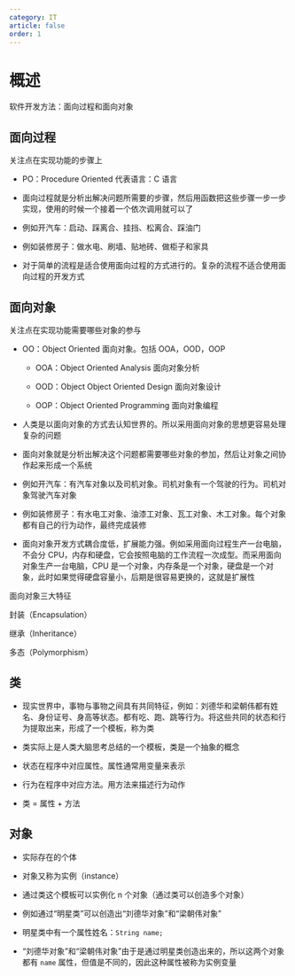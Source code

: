 ```yaml
---
category: IT
article: false
order: 1
---
```


# 概述

软件开发方法：面向过程和面向对象

## 面向过程

关注点在实现功能的步骤上

- PO：Procedure Oriented 代表语言：C 语言

- 面向过程就是分析出解决问题所需要的步骤，然后用函数把这些步骤一步一步实现，使用的时候一个接着一个依次调用就可以了

- 例如开汽车：启动、踩离合、挂挡、松离合、踩油门

- 例如装修房子：做水电、刷墙、贴地砖、做柜子和家具

- 对于简单的流程是适合使用面向过程的方式进行的。复杂的流程不适合使用面向过程的开发方式

## 面向对象

关注点在实现功能需要哪些对象的参与

- OO：Object Oriented 面向对象。包括 OOA，OOD，OOP

  - OOA：Object Oriented Analysis 面向对象分析 

  - OOD：Object Object Oriented Design 面向对象设计

  - OOP：Object Oriented Programming 面向对象编程

- 人类是以面向对象的方式去认知世界的。所以采用面向对象的思想更容易处理复杂的问题

- 面向对象就是分析出解决这个问题都需要哪些对象的参加，然后让对象之间协作起来形成一个系统

- 例如开汽车：有汽车对象以及司机对象。司机对象有一个驾驶的行为。司机对象驾驶汽车对象

- 例如装修房子：有水电工对象、油漆工对象、瓦工对象、木工对象。每个对象都有自己的行为动作，最终完成装修

- 面向对象开发方式耦合度低，扩展能力强。例如采用面向过程生产一台电脑，不会分 CPU，内存和硬盘，它会按照电脑的工作流程一次成型。而采用面向对象生产一台电脑，CPU 是一个对象，内存条是一个对象，硬盘是一个对象，此时如果觉得硬盘容量小，后期是很容易更换的，这就是扩展性

面向对象三大特征

封装（Encapsulation）

继承（Inheritance）

多态（Polymorphism）

## 类

- 现实世界中，事物与事物之间具有共同特征，例如：刘德华和梁朝伟都有姓名、身份证号、身高等状态。都有吃、跑、跳等行为。将这些共同的状态和行为提取出来，形成了一个模板，称为类

- 类实际上是人类大脑思考总结的一个模板，类是一个抽象的概念

- 状态在程序中对应属性。属性通常用变量来表示

- 行为在程序中对应方法。用方法来描述行为动作

- 类 = 属性 + 方法

## 对象

- 实际存在的个体

- 对象又称为实例（instance）

- 通过类这个模板可以实例化 n 个对象（通过类可以创造多个对象）

- 例如通过“明星类”可以创造出“刘德华对象”和“梁朝伟对象”

- 明星类中有一个属性姓名：`String name;`

- “刘德华对象”和“梁朝伟对象”由于是通过明星类创造出来的，所以这两个对象都有 `name` 属性，但值是不同的，因此这种属性被称为实例变量